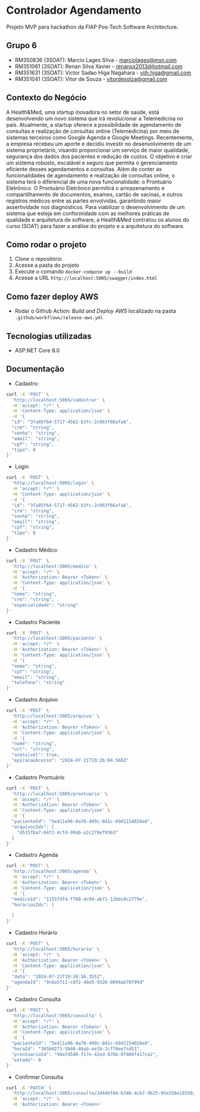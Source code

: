 # Controlador Agendamento

Projeto MVP para hackathon da FIAP Pos-Tech Software Architecture.

## Grupo 6

- RM350836 (3SOAT): Marcio Lages Silva - marciolages@msn.com
- RM351061 (3SOAT): Renan Silva Xavier - renansx2013@hotmail.com
- RM351631 (3SOAT): Victor Sadao Higa Nagahara - viih.higa@gmail.com
- RM351041 (3SOAT): Vitor de Souza - vitordesolza@gmail.com

## Contexto do Negócio

A Health&Med, uma startup inovadora no setor de saúde, está desenvolvendo um novo sistema que irá revolucionar a Telemedicina no país. 
Atualmente, a startup oferece a possibilidade de agendamento de consultas e realização de consultas online (Telemedicina) por meio de sistemas terceiros como Google Agenda e Google Meetings.
Recentemente, a empresa recebeu um aporte e decidiu investir no desenvolvimento de um sistema proprietário, visando proporcionar um serviço de maior qualidade, segurança dos dados dos pacientes e redução de custos. 
O objetivo é criar um sistema robusto, escalável e seguro que permita o gerenciamento eficiente desses agendamentos e consultas.
Além de conter as funcionalidades de agendamento e realização de consultas online, o sistema terá o diferencial de uma nova funcionalidade: o Prontuário Eletrônico. 
O Prontuário Eletrônico permitirá o armazenamento e compartilhamento de documentos, exames, cartão de vacinas, e outros registros médicos entre as partes envolvidas, garantindo maior assertividade nos diagnósticos.
Para viabilizar o desenvolvimento de um sistema que esteja em conformidade com as melhores práticas de qualidade e arquitetura de software, a Health&Med contratou os alunos do curso (SOAT) para fazer a análise do projeto e a arquitetura do software.

## Como rodar o projeto

1. Clone o repositório
2. Acesse a pasta do projeto
3. Execute o comando `docker-compose up --build`
4. Acesse a URL `http://localhost:5005/swagger/index.html`

## Como fazer deploy AWS
- Rodar o Github Action: *Build and Deploy AWS* localizado na pasta `.github/workflows/release-aws.yml`

## Tecnologias utilizadas
- ASP.NET Core 8.0

## Documentação

- Cadastro:
```bash
curl -X 'POST' \
  'http://localhost:5005/cadastrar' \
  -H 'accept: */*' \
  -H 'Content-Type: application/json' \
  -d '{
  "id": "3fa85f64-5717-4562-b3fc-2c963f66afa6",
  "crm": "string",
  "senha": "string",
  "email": "string",
  "cpf": "string",
  "tipo": 0
}'
```

- Login
```bash
curl -X 'POST' \
  'http://localhost:5005/login' \
  -H 'accept: */*' \
  -H 'Content-Type: application/json' \
  -d '{
  "id": "3fa85f64-5717-4562-b3fc-2c963f66afa6",
  "crm": "string",
  "senha": "string",
  "email": "string",
  "cpf": "string",
  "tipo": 0
}'
```

- Cadastro Médico
```bash
curl -X 'POST' \
  'http://localhost:5005/medico' \
  -H 'accept: */*' \
  -H 'Authorization: Bearer <Token>' \
  -H 'Content-Type: application/json' \
  -d '{
  "nome": "string",
  "crm": "string",
  "especialidade": "string"
}'
```

- Cadastro Paciente
```bash
curl -X 'POST' \
  'http://localhost:5005/paciente' \
  -H 'accept: */*' \
  -H 'Authorization: Bearer <Token>' \
  -H 'Content-Type: application/json' \
  -d '{
  "nome": "string",
  "cpf": "string",
  "email": "string",
  "telefone": "string"
}'
```

- Cadastro Arquivo
```bash
curl -X 'POST' \
  'http://localhost:5005/arquivo' \
  -H 'accept: */*' \
  -H 'Authorization: Bearer <Token>' \
  -H 'Content-Type: application/json' \
  -d '{
  "nome": "string",
  "url": "string",
  "acessivel": true,
  "epiracaoAcesso": "2024-07-21T19:26:04.568Z"
}'
```

- Cadastro Prontuário
```bash
curl -X 'POST' \
  'http://localhost:5005/prontuario' \
  -H 'accept: */*' \
  -H 'Authorization: Bearer <Token>' \
  -H 'Content-Type: application/json' \
  -d '{
  "pacienteId": "5e411a96-0a70-499c-841c-69d115402be8",
  "arquivosIds": [
    "d515fba7-04f2-4cfd-99ab-a3c279ef9363"
  ]
}'
```

- Cadastro Agenda
```bash
curl -X 'POST' \
  'http://localhost:5005/agenda' \
  -H 'accept: */*' \
  -H 'Authorization: Bearer <Token>' \
  -H 'Content-Type: application/json' \
  -d '{
  "medicoId": "1155fdf4-f708-4c94-ab71-12bbc8c2f79e",
  "horariosIds": [
    
  ]
}'
```

- Cadastro Horário
```bash
curl -X 'POST' \
  'http://localhost:5005/horario' \
  -H 'accept: */*' \
  -H 'Authorization: Bearer <Token>' \
  -H 'Content-Type: application/json' \
  -d '{
  "data": "2024-07-21T19:26:56.355Z",
  "agendaId": "9c6a5f11-c8f2-48e5-9326-8094ab70f99d"
}'
```

- Cadastro Consulta
```bash
curl -X 'POST' \
  'http://localhost:5005/consulta' \
  -H 'accept: */*' \
  -H 'Authorization: Bearer <Token>' \
  -H 'Content-Type: application/json' \
  -d '{
  "pacienteId": "5e411a96-0a70-499c-841c-69d115402be8",
  "horaId": "365b0273-5b98-46ab-ae39-1cf76ee7cd51",
  "prontuarioId": "99a7d5d8-f17e-42ed-876b-0f806f417ce2",
  "estado": 0
}'
```

- Confirmar Consulta
```bash
curl -X 'PATCH' \
  'http://localhost:5005/consulta/2444bf84-b346-4cb7-9b25-95e256e18550/estado?estado=0' \
  -H 'accept: */*' \
  -H 'Authorization: Bearer <Token>'
```
